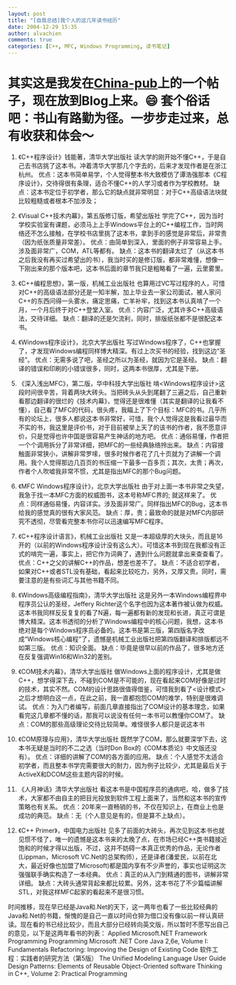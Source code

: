 ```yaml
---
layout: post
title: "[自我总结]我个人的这几年读书经历"
date: 2004-12-29 15:35
author: alvachien
comments: true
categories: [C++, MFC, Windows Programming, 读书笔记]
---
```

其实这是我发在<a href="http://www.china-pub.com/computers/bbs/addfollow.asp?id=40572&amp;rootid=2&amp;boardid=1">China-pub</a>上的一个帖子，现在放到Blog上来。:smile: 
套个俗话吧：书山有路勤为径。一步步走过来，总有收获和体会～
===================================================================================


1. 《C++程序设计》钱能著，清华大学出版社
读大学的刚开始不懂C++，于是自己去书店挑了这本书。冲着清华大学那几个字去的，后来才发现作者是在浙江杭州。
优点：这本书简单易学，个人觉得整本书大致模仿了谭浩强那本《C程序设计》，交待得很有条理，适合不懂C++的人学习或者作为学校教材。
缺点：这本书定位于初学者，那么它的缺点就非常明显：对于C++高级语法块就比较粗糙或者根本不加涉及；

2. 《Visual C++技术内幕》，第五版修订版，希望出版社
学完了C++，因为当时学校实验室有课题，必须马上上手Windows平台上的C++编程工作，当时网络还不怎么接触，在学校书店里挑了这本书，拿到手的感觉是非常后，非常贵（因为纸张质量非常差）。
优点：由简单到深入，里面的例子非常容易上手。涉及面非常广，COM，ATL等都有。
缺点：这本书的翻译太烂了（从这本书之后我没有再买过希望出的书），我当时买的是修订版，都非常难懂，想像一下刚出来的那个版本吧，这本书后面的章节我只是粗略看了一遍，云里雾里。

3. 《C++编程思想》，第一版，机械工业出版社
也算用过VC写过程序的人，可惜对C++的高级语法部分还是一知半解，加上毕业去一家公司面试，被人家问C++的东西问得一头雾水，痛定思痛，亡羊补牢，找到这本书认真啃了一个月，一个月后终于对C++登堂入室。
优点：内容广泛，尤其许多C++高级语法，交待详细。
缺点：翻译的还是欠流利，同时，排版纸张都不是很配这本书。

4. 《Windows程序设计》，北京大学出版社
写过Windows程序了，C++也掌握了，才发现Windows编程同样博大精深。有过上次买书的经验，找到这边“圣经”。
优点：无需多说了吧，圣经之所以为圣经，就因为它是圣经。
缺点：翻译的错误和印刷的小错误很多，同时，这两本书很厚，尤其是下册。

5. 《深入浅出MFC》，第二版，华中科技大学出版社
啃<Windows程序设计>这段时间很辛苦，背着两块大砖头。当把砖头从头到尾翻了三遍之后，自己重新看那边翻译的很烂的《技术内幕》，觉得还是很难懂（其实是翻译的让我看不懂），自己看了MFC的代码，很头疼，我瞄上了下个目标：MFC的书。几乎所有的论坛上，很多人都说这本书非常好，可惜，我个人觉得这是我看过最华而不实的书，我这里是评价书，对于目前被举上天了的该书的作者，我不愿意评价，只是觉得也许中国是很容易产生神话的地方吧。
优点：通俗易懂，作者把一个个调用拆分了非常详细，把MFC的一些经典脉络拎出来。
缺点：内容接触面非常狭小，讲解非常罗嗦，很多时候作者花了几十页就为了讲解一个调用。我个人觉得那边几百页的书压缩一下最多一百多页；其次，太贵；再次，作者个人吹嘘我非常不惯，尤其是指出MFC的那个Bug问题。

6. 《MFC Windows程序设计》，北京大学出版社
由于对上面一本书非常之失望，我急于找一本MFC方面的权威图书，这本号称MFC界的<Programming Windows>; 就这样来了。
优点：同样通俗易懂，内容详实。涉及面非常广。同样指出MFC的Bug，这本书给我的感觉真的很有大家风范。
缺点：厚，贵；最致命的就是对MFC内部研究不透彻，尽管看完整本书你可以迅速编写MFC程序。

7. 《C++程序设计语言》，机械工业出版社
又是一本超级厚的大块头，而且是16开的（以前的Windows程序设计没有这么大）。可惜这本书到现在我都没有正式的啃完一遍，事实上，把它作为词典了，遇到什么问题就拿出来查查看了。
优点：C++之父的讲解C++的作品，想差也差不了。
缺点：不适合初学者，如果对C++或者STL没有基础，看起来比较吃力，另外，又厚又贵。同时，需要注意的是有些词汇与其他书籍不同。

8. 《Windows高级编程指南》，清华大学出版社
这是另外一本Windows编程界中程序员公认的圣经，Jeffery Richter这个名字也因为这本著作被认做为权威。这本书我同样反反复复的看了N遍，每一遍都有新的发现和长进，真正可谓是博大精深。这本书透彻的分析了Windows编程中的核心问题，我想，这本书绝对是每个Windows程序员必备的。这本书是第三版，第四版名字改成“Windows核心编程”了，遗憾是机械工业出版社把第四版翻译和排版都远不如第三版。
优点：知识全面。
缺点：毕竟是很早以前的作品了，很多地方还在反复强调Win16和Win32的差别。

9. 《COM技术内幕》，清华大学出版社
做Windows上面的程序设计，尤其是做C++，想学得深下去，不碰到COM是不可能的，现在看起来COM好像是过时的技术，其实不然。COM的设计思路很值得借鉴，可惜我到看了&lt;设计模式&gt;之后才想明白这一点，在此之前，我一直都抱怨COM的难学，特别是很难调试。
优点：为入门者编写，前面几章直接指出了COM设计的基本理念，如果看完这几章都不懂的话，那我可以说没有任何一本书可以教懂你COM了。
缺点：COM的那些高级理论交待比较简单。难怪很多人都只是说这本书

10. 《COM原理与应用》，清华大学出版社
既然学了COM，那么就要深学下去，这本书无疑是当时的不二之选（当时Don Box的《COM本质论》中文版还没有）。
优点：详细的讲解了COM的各方面的应用。
缺点：个人感觉不太适合初学者，而且整本书学完需要很大的耐力，因为例子比较少，尤其是最后关于ActiveX和DCOM这些主题内容的时候。

11. 《人月神话》清华大学出版社
看这本书是中国程序员的通病吧，哈，做多了技术，大家都不由自主的把目光投放到软件工程上面来了，当然和这本书的宣传策略也有关系。
优点：20年来一直畅销的书，不仅在知识上，在商业上也是成功的典范。
缺点：无（个人意见是有的，但是算不上缺点）。

12. 《C++ Primer》，中国电力出版社
见多了前面的大砖头，再次见到这本书也就见惯不怪了，唯一的遗憾是这本书来的太晚了点，在市场已经C++类书籍接近饱和的时候才得以出版，不过，这并不妨碍一本真正优秀的作品，无论作者(Lippman，Microsoft VC.Net的总架构师），还是译者(潘爱民，以前在北大，最近好像也加盟了Microsoft)都是国内享有不少声誉的，事实也证明这次强强联手确实构造了一本经典。
优点：真正的从入门到精通的图书，讲解非常详细。
缺点：大砖头通常背起来都比较累。另外，这本书花了不少篇幅讲解STL，对我这样MFC起家的看起来不是很习惯。

时间推移，现在早已经是Java和.Net的天下，这一两年也看了一些比较经典的Java和.Net的书籍，惭愧的是自己一直以时间仓猝为借口没有像以前一样认真研读。现在看的书已经比较少，而且大部分已经转向英文版，所以暂时不愿写出自己的意见，以下是这两年看书的列表：
Applied Microsoft.NET Framework Programming
Programming Microsoft .NET
Core Java 2,6e, Volume I: Fundamentals
Refactoring: Improving the Design of Existing Code
软件工程：实践者的研究方法（第5版）
The Unified Modeling Language User Guide
Design Patterns: Elements of Reusable Object-Oriented software
Thinking in C++, Volume 2: Practical Programming
